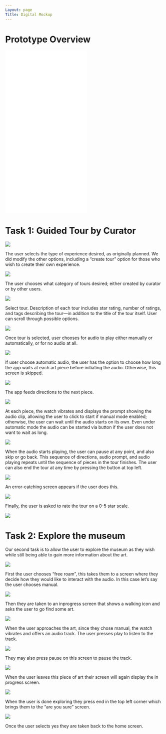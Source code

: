 ```yaml
---
Layout: page
Title: Digital Mockup
---
```


# Prototype Overview

<iframe width="262" height="518" src="//invis.io/QGP1N1DDN5A" frameborder="0" allowfullscreen></iframe>


# Task 1: Guided Tour by Curator

![](https://krtejeda.github.io/PersonalCuraTour/img/mockup1.png)

The user selects the type of experience desired, as originally planned.  We did modify the other options, including a “create tour” option for those who wish to create their own experience.

![](https://krtejeda.github.io/PersonalCuraTour/img/mockup2.png)

The user chooses what category of tours desired; either created by curator or by other users.

![](https://krtejeda.github.io/PersonalCuraTour/img/mockup23.png)

Select tour.  Description of each tour includes star rating, number of ratings, and tags describing the tour—in addition to the title of the tour itself.  User can scroll through possible options.

![](https://krtejeda.github.io/PersonalCuraTour/img/mockup27.png)

Once tour is selected, user chooses for audio to play either manually or automatically, or for no audio at all.  

![](https://krtejeda.github.io/PersonalCuraTour/img/mockup26.png)

If user choose automatic audio, the user has the option to choose how long the app waits at each art piece before initiating the audio.  Otherwise, this screen is skipped.

![](https://krtejeda.github.io/PersonalCuraTour/img/mockup20.png)

The app feeds directions to the next piece.

![](https://krtejeda.github.io/PersonalCuraTour/img/mockup24.png)

At each piece, the watch vibrates and displays the prompt showing the audio clip, allowing the user to click to start if manual mode enabled; otherwise, the user can wait until the audio starts on its own.  Even under automatic mode the audio can be started via button if the user does not want to wait as long.

![](https://krtejeda.github.io/PersonalCuraTour/img/mockup21.png)

When the audio starts playing, the user can pause at any point, and also skip or go back.  This sequence of directions, audio prompt, and audio playing repeats until the sequence of pieces in the tour finishes.  The user can also end the tour at any time by pressing the button at top left.

![](https://krtejeda.github.io/PersonalCuraTour/img/mockup19.png)

An error-catching screen appears if the user does this.

![](https://krtejeda.github.io/PersonalCuraTour/img/mockup15.png)

Finally, the user is asked to rate the tour on a 0-5 star scale.

![](https://krtejeda.github.io/PersonalCuraTour/img/mockup25.png)


# Task 2: Explore the museum 

Our second task is to allow the user to explore the museum as they wish while still being able to gain more information about the art.

![](https://krtejeda.github.io/PersonalCuraTour/img/mockup1.png)
 
 First the user chooses “free roam”, this takes them to a screen where they decide how they would like to interact with the audio. In this case let’s say the user chooses manual.

![](https://krtejeda.github.io/PersonalCuraTour/img/mockup17.png)

Then they are taken to an inprogress screen that shows a walking icon and asks the user to go find some art.

![](https://krtejeda.github.io/PersonalCuraTour/img/mockup15.png)

When the user approaches the art, since they chose manual, the watch vibrates and offers an audio track. The user presses play to listen to the track.

![](https://krtejeda.github.io/PersonalCuraTour/img/mockup16.png)

They may also press pause on this screen to pause the track. 

![](https://krtejeda.github.io/PersonalCuraTour/img/mockup7.png)

When the user leaves this piece of art their screen will again display the in progress screen.

![](https://krtejeda.github.io/PersonalCuraTour/img/mockup15.png)

When the user is done exploring they press end in the top left corner which brings them to the “are you sure” screen.

![](https://krtejeda.github.io/PersonalCuraTour/img/mockup18.png)

Once the user selects yes they are taken back to the home screen.
